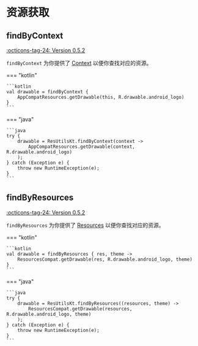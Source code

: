 # 资源获取

## findByContext

[:octicons-tag-24: Version 0.5.2](https://ave.entropy2020.cn/version/VastTools/#052)

`findByContext` 为你提供了 [Context](https://developer.android.com/reference/android/content/Context) 以便你查找对应的资源。

=== "kotlin"

    ```kotlin
    val drawable = findByContext {
        AppCompatResources.getDrawable(this, R.drawable.android_logo)
    }
    ```

=== "java"

    ```java
    try {
        drawable = ResUtilsKt.findByContext(context ->
            AppCompatResources.getDrawable(context, R.drawable.android_logo)
        );
    } catch (Exception e) {
        throw new RuntimeException(e);
    }
    ```

## findByResources

[:octicons-tag-24: Version 0.5.2](https://ave.entropy2020.cn/version/VastTools/#052)

`findByResources` 为你提供了 [Resources](https://developer.android.com/reference/android/content/res/Resources) 以便你查找对应的资源。

=== "kotlin"

    ```kotlin
    val drawable = findByResources { res, theme ->
        ResourcesCompat.getDrawable(res, R.drawable.android_logo, theme)
    }
    ```

=== "java"

    ```java
    try {
        drawable = ResUtilsKt.findByResources((resources, theme) ->
            ResourcesCompat.getDrawable(resources, R.drawable.android_logo, theme)
        );
    } catch (Exception e) {
        throw new RuntimeException(e);
    }
    ```
